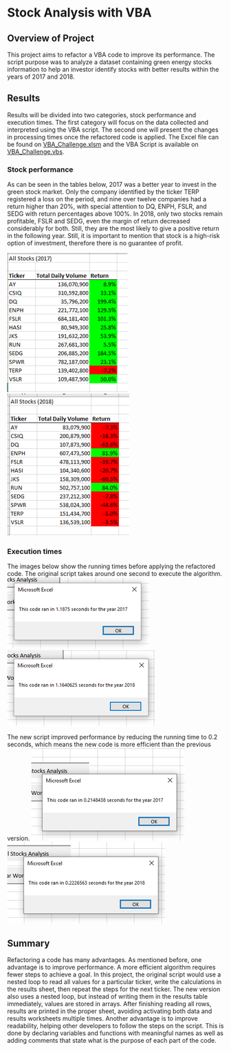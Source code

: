 # Stock Analysis with VBA

## Overview of Project
This project aims to refactor a VBA code to improve its performance. The script purpose was to analyze a dataset containing green energy stocks information to help an investor identify stocks with better results within the years of 2017 and 2018.

## Results 
Results will be divided into two categories, stock performance and execution times. The first category will focus on the data collected and interpreted using the VBA script. The second one will present the changes in processing times once the refactored code is applied. The Excel file can be found on [VBA_Challenge.xlsm]( VBA_Challenge.xlsm) and the VBA Script is available on [VBA_Challenge.vbs](VBA_Challenge.vbs).

### Stock performance
As can be seen in the tables below, 2017 was a better year to invest in the green stock market. Only the company identified by the ticker TERP registered a loss on the period, and nine over twelve companies had a return higher than 20%, with special attention to DQ, ENPH, FSLR, and SEDG with return percentages above 100%. In 2018, only two stocks remain profitable, FSLR and SEDG, even the margin of return decreased considerably for both. Still, they are the most likely to give a positive return in the following year. Still, it is important to mention that stock is a high-risk option of investment, therefore there is no guarantee of profit.

![Stock_Performance_2017](Resources/Stock_Performance_2017.png)  
![Stock_Performance_2018](Resources/Stock_Performance_2018.png)
  
### Execution times
The images below show the running times before applying the refactored code. The original script takes around one second to execute the algorithm.
![Processing_Time_2017](Resources/Processing_Time_2017.png)  
![Processing_Time_2018](Resources/Processing_Time_2018.png)  

The new script improved performance by reducing the running time to 0.2 seconds, which means the new code is more efficient than the previous version. 
![VBA_Challenge_2017](Resources/VBA_Challenge_2017.png)  
![VBA_Challenge_2018](Resources/VBA_Challenge_2018.png)  

## Summary
Refactoring a code has many advantages. As mentioned before, one advantage is to improve performance. A more efficient algorithm requires fewer steps to achieve a goal. In this project, the original script would use a nested loop to read all values for a particular ticker, write the calculations in the results sheet, then repeat the steps for the next ticker. The new version also uses a nested loop, but instead of writing them in the results table immediately, values are stored in arrays. After finishing reading all rows, results are printed in the proper sheet, avoiding activating both data and results worksheets multiple times.
Another advantage is to improve readability, helping other developers to follow the steps on the script. This is done by declaring variables and functions with meaningful names as well as adding comments that state what is the purpose of each part of the code.
